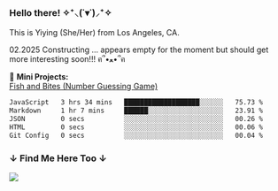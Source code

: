 ### Hello there! ✧⁺⸜(˙▾˙)⸝⁺✧

This is Yiying (She/Her) from Los Angeles, CA. <br />

02.2025
Constructing ... appears empty for the moment but should get more interesting soon!!! ฅ՞•ﻌ•՞ฅ 

<!--
- 🔭 I’m currently working on ...
- 🌱 I’m currently learning ...
- 👯 I’m looking to collaborate on ...
- 🤔 I’m looking for help with ...
- 💬 Ask me about ...
- 📫 How to reach me: ...
- 😄 Pronouns: ...
- ⚡ Fun fact: ...
-->

<!-- ### ꧁ Project Demos ꧂ -->
<!-- 🦊 __Full Stack / Front End:__ <br /> -->
<!-- [PKMN Center Online](https://pkmn-centerol.herokuapp.com/) <br /> -->
<!-- [Face Recognition Brain](https://facerecog-brn.herokuapp.com) -->

🐰 __Mini Projects:__ <br />
[Fish and Bites (Number Guessing Game)](https://yjie28.github.io/fish-and-bite/)

<!-- ### 🕊 Working On -->

<!-- ### 🌱 I Spend My Time On 🌲 -->
<!-- ✏️ __Learning__ ✨ -->

<!-- ↓ ★ ↓ -->

<!-- <p align="left"> -->
<!-- <img src="https://raw.githubusercontent.com/devicons/devicon/master/icons/react/react-original-wordmark.svg" alt="react" width="50" height="50" /> -->
<!-- <img src="https://raw.githubusercontent.com/devicons/devicon/master/icons/javascript/javascript-original.svg" alt="javascript" width="50" height="50" /> -->
<!-- <img src="https://raw.githubusercontent.com/devicons/devicon/master/icons/ruby/ruby-original.svg" alt="ruby" width="50" height="50" />  -->
<!-- </p> -->


<!--START_SECTION:waka-->

```txt
JavaScript   3 hrs 34 mins   ███████████████████░░░░░░   75.73 %
Markdown     1 hr 7 mins     ██████░░░░░░░░░░░░░░░░░░░   23.91 %
JSON         0 secs          ░░░░░░░░░░░░░░░░░░░░░░░░░   00.26 %
HTML         0 secs          ░░░░░░░░░░░░░░░░░░░░░░░░░   00.06 %
Git Config   0 secs          ░░░░░░░░░░░░░░░░░░░░░░░░░   00.04 %
```

<!--END_SECTION:waka-->

  
### ​​​↓ Find Me Here Too ↓
<a href="https://linkedin.com/in/yjie28">
  <img src="https://img.shields.io/badge/linkedin-%230077B5.svg?&style=for-the-badge&logo=linkedin&logoColor=white">
</a>

<br />
<br />

<!-- Link to old GitHub Account(s): <br /> -->
<!-- https://github.com/sataivlis (very old school stuff) <br /> -->
<!-- https://www.github.com/yjie28 (old stuff) <br /> -->
<!-- https://github.com/y-jie28 (for learning Vue / on pause) -->
